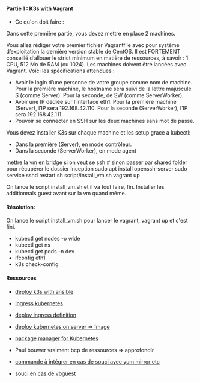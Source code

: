 #### Partie 1 : K3s with Vagrant

- Ce qu'on doit faire :

Dans cette première partie, vous devez mettre en place 2 machines.

Vous allez rédiger votre premier fichier Vagrantfile avec pour système d’exploitation
la dernière version stable de CentOS. Il est FORTEMENT conseillé d’allouer le strict
minimum en matière de ressources, à savoir : 1 CPU, 512 Mo de RAM (ou 1024). Les
machines doivent être lancées avec Vagrant.
Voici les spécifications attendues :

- Avoir le login d’une personne de votre groupe comme nom de machine. Pour la
  première machine, le hostname sera suivi de la lettre majuscule S (comme Server).
  Pour la seconde, de SW (comme ServerWorker).
- Avoir une IP dédiée sur l’interface eth1. Pour la première machine (Server), l’IP
  sera 192.168.42.110. Pour la seconde (ServerWorker), l’IP sera 192.168.42.111.
- Pouvoir se connecter en SSH sur les deux machines sans mot de passe.

Vous devez installer K3s sur chaque machine et les setup grace a kubectl:

- Dans la première (Server), en mode contrôleur.
- Dans la seconde (ServerWorker), en mode agent

mettre la vm en bridge si on veut se ssh # sinon passer par shared folder pour récupérer le dossier Inception
sudo apt install openssh-server
sudo service sshd restart
sh script/install_vm.sh
vagrant up

On lance le script install_vm.sh et il va tout faire, fin.
Installer les additionnals guest avant sur la vm quand même.

#### Résolution:

On lance le script install_vm.sh pour lancer le vagrant, vagrant up et c'est fini.

- kubectl get nodes -o wide
- kubectl get ns
- kubectl get pods -n dev
- ifconfig eth1
- k3s check-config


#### Ressources

- [deploy k3s with ansible](https://www.suse.com/c/rancher_blog/deploying-k3s-with-ansible/)
- [Ingress kubernetes](https://kubernetes.io/fr/docs/concepts/services-networking/ingress/)
- [deploy ingress definition](https://github.com/paulbouwer/hello-kubernetes/blob/6e9ac0e273bfdaf1f9b78501e8b046be00d44eb3/docs/deploy-with-ingress.md#deploy-ingress-definition)
- [deploy kubernetes on server => Image](https://hub.docker.com/r/paulbouwer/hello-kubernetes)
- [package manager for Kubernetes](https://v3.helm.sh/)

- Paul bouwer vraiment bcp de ressources => approfondir
- [commande à intégrer en cas de souci avec yum mirror etc](https://www.cyberithub.com/solved-failed-to-download-metadata-for-repo-appstream/)
- [souci en cas de vbguest](https://stackoverflow.com/questions/43492322/vagrant-was-unable-to-mount-virtualbox-shared-folders)
